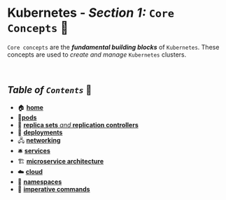 # **Kubernetes** - ***Section 1:*** `Core Concepts` 🧠

`Core concepts` are the ***fundamental building blocks*** of `Kubernetes`. These concepts are used to *create and manage* `Kubernetes` clusters.

<br />

## ***Table*** *of* ***`Contents`*** 📜

* 🏠 [**home**](https://github.com/aguerrero232/kubernetes-zero-to-pro) 
* 🐋[**pods**](01-pods/)
* 👯 [**replica sets** *and* **replication controllers**](02-replica-sets/)
* 🚀 [**deployments**](03-deployments/)
* 🖧 [**networking**](04-networking/)
* 🛎️ [**services**](05-services/)
* 🏗️ [**microservice architecture**](06-microservices-architecture/)
* ☁️ [**cloud**](07-kubernetes-on-cloud/)
* 📛 [**namespaces**](08-namespaces/)
* 🧙 [**imperative commands**](09-imperative-commands/)
